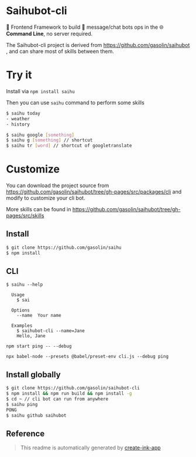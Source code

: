 # Saihubot-cli

:robot: Frontend Framework to build :speech_balloon: message/chat bots ops in the :globe_with_meridians: **Command Line**, no server required.

The Saihubot-cli project is derived from https://github.com/gasolin/saihubot , and can share most of skills between them.

# Try it

Install via `npm install saihu`

Then you can use `saihu` command to perform some skills

```sh
$ saihu today
- weather
- history

$ saihu google [something]
$ saihu g [something] // shortcut
$ saihu tr [word] // shortcut of googletranslate
```

# Customize

You can download the project source from https://github.com/gasolin/saihubot/tree/gh-pages/src/packages/cli and modify to customize your cli bot.

More skills can be found in https://github.com/gasolin/saihubot/tree/gh-pages/src/skills

## Install

```sh
$ git clone https://github.com/gasolin/saihu
$ npm install
```

## CLI

```
$ saihu --help

  Usage
    $ sai

  Options
    --name  Your name

  Examples
    $ saihubot-cli --name=Jane
    Hello, Jane
```

```
npm start ping -- --debug
```

```
npx babel-node --presets @babel/preset-env cli.js --debug ping
```


## Install globally

```sh
$ git clone https://github.com/gasolin/saihubot-cli
$ npm install && npm run build && npm install -g
$ cd ~ // cli bot can run from anywhere
$ saihu ping
PONG
$ saihu github saihubot
```

## Reference

> This readme is automatically generated by [create-ink-app](https://github.com/vadimdemedes/create-ink-app)
